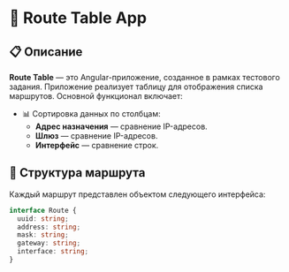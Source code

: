 # 📡 Route Table App

## 📋 Описание

**Route Table** — это Angular-приложение, созданное в рамках тестового задания. Приложение реализует таблицу для отображения списка маршрутов. Основной функционал включает:

- 📊 Сортировка данных по столбцам:
  - **Адрес назначения** — сравнение IP-адресов.
  - **Шлюз** — сравнение IP-адресов.
  - **Интерфейс** — сравнение строк.

## 🧾 Структура маршрута

Каждый маршрут представлен объектом следующего интерфейса:

```ts
interface Route {
  uuid: string;
  address: string;
  mask: string;
  gateway: string;
  interface: string;
}